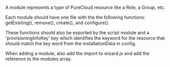 A module represents a type of PureCloud resource like a Role, a Group, etc.

Each module should have one file with the the following functions: getExisting(), remove(), create(), and configure().

These functions should also be exported by the script module and a 'provisioningInfoKey' key which identifies the keyword for the resource that should match the key word from the installationData in config.

When adding a module, also add the import to wizard.js and add the reference to the modules array.